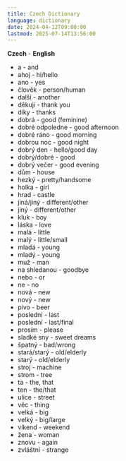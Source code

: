```yaml
---
title: Czech Dictionary
language: dictionary
date: 2024-04-12T09:00:00
lastmod: 2025-07-14T13:56:00
---
```


**Czech** - **English**
* a - and
* ahoj - hi/hello
* ano - yes
* člověk - person/human
* další - another
* děkuji - thank you
* díky - thanks
* dobrá - good (feminine)
* dobré odpoledne - good afternoon
* dobré ráno - good morning
* dobrou noc - good night
* dobrý den - hello/good day
* dobrý/dobré - good
* dobrý večer - good evening
* dům - house
* hezký - pretty/handsome
* holka - girl
* hrad - castle
* jiná/jiný - different/other
* jiný - different/other
* kluk - boy
* láska - love
* malá - little
* malý - little/small
* mladá - young
* mladý - young
* muž - man
* na shledanou - goodbye
* nebo - or
* ne - no
* nová - new
* nový - new
* pivo - beer
* poslední - last
* poslední - last/final
* prosím - please
* sladké sny - sweet dreams
* špatný - bad/wrong
* stará/starý - old/elderly
* starý - old/elderly
* stroj - machine
* strom - tree
* ta - the, that
* ten - the/that
* ulice - street
* věc - thing
* velká - big
* velký - big/large
* víkend - weekend
* žena - woman
* znovu - again
* zvláštní - strange